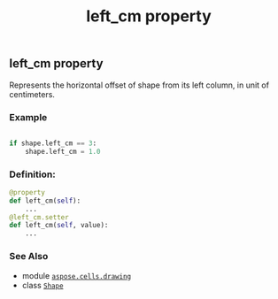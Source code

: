 ﻿---
title: left_cm property
second_title: Aspose.Cells for Python via .NET API References
description: 
type: docs
weight: 680
url: /aspose.cells.drawing/shape/left_cm/
is_root: false
---

## left_cm property


Represents the horizontal offset of shape from its left column, in unit of centimeters.

### Example 


```python

if shape.left_cm == 3:
    shape.left_cm = 1.0

```
### Definition:
```python
@property
def left_cm(self):
    ...
@left_cm.setter
def left_cm(self, value):
    ...
```

### See Also
* module [`aspose.cells.drawing`](../../)
* class [`Shape`](/cells/python-net/aspose.cells.drawing/shape)
